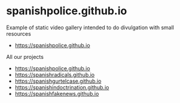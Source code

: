 # spanishpolice.github.io

Example of static video gallery intended to do divulgation with small resources
- https://spanishpolice.github.io

All our projects
- https://spanishpolice.github.io
- https://spanishradicals.github.io
- https://spanishgurtelcase.github.io
- https://spanishindoctrination.github.io
- https://spanishfakenews.github.io
